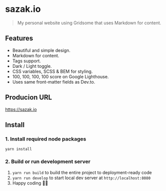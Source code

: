 # sazak.io

> My personal website using Gridsome that uses Markdown for content.

## Features
- Beautiful and simple design.
- Markdown for content.
- Tags support.
- Dark / Light toggle.
- CSS variables, SCSS & BEM for styling.
- 100, 100, 100, 100 score on Google Lighthouse.
- Uses same front-matter fields as Dev.to.

## Producion URL

https://sazak.io

## Install

### 1. Install required node packages

`yarn install`

### 2. Build or run development server

1. `yarn run build` to build the entire project to deployment-ready code
2. `yarn run develop` to start local dev server at `http://localhost:8080`
3. Happy coding 🎉🙌
